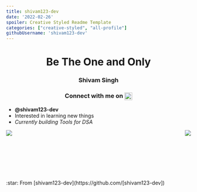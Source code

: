 ```yaml
---
title: shivam123-dev
date: '2022-02-26'
spoiler: Creative Styled Readme Template
categories: ["creative-styled", "all-profile"]
githubUsername: 'shivam123-dev'
---
```

<h1 align="center">Be The One and Only</h1>
<h3 align="center"><strong>Shivam Singh</strong></h3> 
<h3 align="center">Connect with me on  
<a href="https://www.linkedin.com/in/shivam123-dev/">
 <img align="center" src="https://raw.githubusercontent.com/yushi1007/yushi1007/main/images/linkedin.svg" width="21px" />
</a>
</h3> 
 
- <strong>@shivam123-dev</strong>
- Interested in learning new things
- <em>Currently building Tools for DSA</em>

<a href="https://github.com/shivam123-dev">
  <img align="left" src="https://github-readme-stats.vercel.app/api/top-langs/?username=shivam123-dev&layout=compact&theme=cobalt" />
</a>
<a href="https://github.com/shivam123-dev">
  <img align="right" src="https://github-readme-stats.vercel.app/api?username=shivam123-dev&count_private=true&show_icons=true&theme=tokyonight" />
</a>
<br><br><br><br><br><br><br><br>
:star: From [shivam123-dev](https://github.com/[shivam123-dev])
